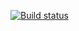 [![Build status](https://ci.appveyor.com/api/projects/status/iosqe5w2osw1kw8q?svg=true)](https://ci.appveyor.com/project/Pezu-git/unit-test)
